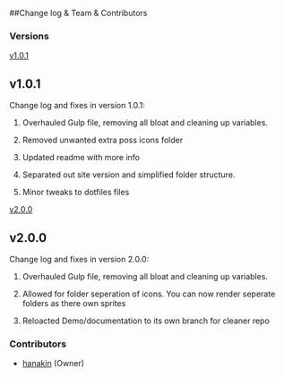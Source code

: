 ##Change log & Team & Contributors

### Versions

[v1.0.1](#v1.0.1)

## v1.0.1

Change log and fixes in version 1.0.1:

1. Overhauled Gulp file, removing all bloat and cleaning up variables.  

2. Removed unwanted extra poss icons folder

3. Updated readme with more info

4. Separated out site version and simplified folder structure.

5. Minor tweaks to dotfiles files


[v2.0.0](#v2.0.0)

## v2.0.0

Change log and fixes in version 2.0.0:

1. Overhauled Gulp file, removing all bloat and cleaning up variables.  

2. Allowed for folder seperation of icons. You can now render seperate folders as there own sprites

3. Reloacted Demo/documentation to its own branch for cleaner repo


### Contributors

- [hanakin](https://github.com/hanakin) (Owner)
